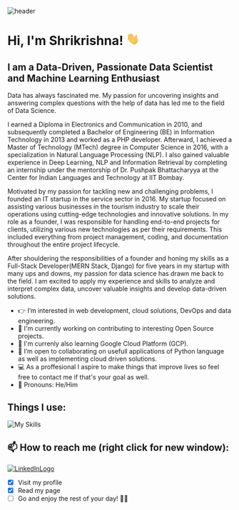 ![header](https://capsule-render.vercel.app/api?type=waving&color=auto&height=260&section=header&text=Shrikrishna%20Parab&fontSize=80&animation=fadeIn&fontAlignY=38&desc=Hello%20and%20welcome%20to%20my%20GitHub%20profile!&descAlignY=53&descAlign=68)
# Hi, I'm Shrikrishna! [<img src="https://raw.githubusercontent.com/ABSphreak/ABSphreak/master/gifs/Hi.gif" width="30px">](https://shrikrishnaparab.tech/)

## I am a Data-Driven, Passionate Data Scientist and Machine Learning Enthusiast
Data has always fascinated me. My passion for uncovering insights and answering complex questions with the help of data has led me to the field of Data Science.

I earned a Diploma in Electronics and Communication in 2010, and subsequently completed a Bachelor of Engineering (BE) in Information Technology in 2013 and worked as a PHP developer. Afterward, I achieved a Master of Technology (MTech) degree in Computer Science in 2016, with a specialization in Natural Language Processing (NLP). I also gained valuable experience in Deep Learning, NLP and Information Retrieval by completing an internship under the mentorship of Dr. Pushpak Bhattacharyya at the Center for Indian Languages and Technology at IIT Bombay.

Motivated by my passion for tackling new and challenging problems, I founded an IT startup in the service sector in 2016. My startup focused on assisting various businesses in the tourism industry to scale their operations using cutting-edge technologies and innovative solutions. In my role as a founder, I was responsible for handling end-to-end projects for clients, utilizing various new technologies as per their requirements. This included everything from project management, coding, and documentation throughout the entire project lifecycle.

After shouldering the responsibilities of a founder and honing my skills as a Full-Stack Developer(MERN Stack, Django) for five years in my startup with many ups and downs, my passion for data science has drawn me back to the field. I am excited to apply my experience and skills to analyze and interpret complex data, uncover valuable insights and develop data-driven solutions.

- :point_right:	I’m interested in web development, cloud solutions, DevOps and data engineering.
- :hammer: I'm currently working on contributing to interesting Open Source projects.
- :seedling:	I'm currenly also learning Google Cloud Platform (GCP).
- :handshake:	 I’m open to collaborating on usefull applications of Python language as well as implementing cloud driven solutions.  
- 💻 As a proffesional I aspire to make things that improve lives so feel free to contact me if that's your goal as well.
- :slightly_smiling_face:	Pronouns: He/Him

## Things I use:
![My Skills](https://skillicons.dev/icons?i=py,django,bootstrap,html,css,gcp,git,github,vscode,datascience)


## 📫 How to reach me (right click for new window):
[![LinkedInLogo](https://img.shields.io/badge/LinkedIn-0077B5?style=for-the-badge&logo=linkedin&logoColor=white)](https://www.linkedin.com/in/shrikrishnaparab/)


- [x] Visit my profile
- [x] Read my page
- [ ] Go and enjoy the rest of your day! :fist_right::fist_left:
